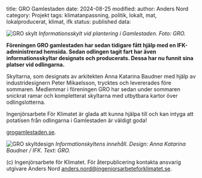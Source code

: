 title: GRO Gamlestaden
date: 2024-08-25
modified:
author: Anders Nord
category: Projekt
tags: klimatanpassning, politik, lokalt, mat, lokalproducerat, klimat, ifk
status: published
data:

<div class="post-image-left">
    <img alt="GRO skylt" src="data/gro_skylt.png" />
    <em>Informationsskylt vid plantering i Gamlestaden. Foto: GRO.</em>
</div>

**Föreningen GRO gamlestaden har sedan tidigare fått hjälp med en IFK-administrerad
hemsida. Sedan odlingen tagit fart har även informationsskyltar designats och producerats.
Dessa har nu funnit sina platser vid odlingarna.**

Skyltarna, som designats av arkitekten Anna Katarina Baudner med hjälp av industridesignern
Peter Mikaelsson, trycktes och levererades före sommaren. Medlemmar i föreningen
GRO har sedan under sommaren snickrat ramar och kompletterat skyltarna med utbytbara
kartor över odlingslotterna.

Ingenjörsarbete För Klimatet är glada att kunna hjälpa till och kan intyga att potatisen
från odlingarna i Gamlestaden är väldigt goda!

<a href="http://www.grogamlestaden.se/" target="_blank">grogamlestaden.se</a>.

<div class="post-image-left">
    <img alt="GRO skyltdesign" src="data/gro_skyltdesign.png" />
    <em>Informationskyltens innehåll. Design: Anna Katarina Baudner / IFK. Text:
    GRO.</em>
</div>

(c) Ingenjörsarbete för Klimatet. För återpublicering kontakta ansvarig utgivare
Anders Nord [anders.nord@ingenjorsarbeteforklimatet.se](mailto:anders.nord@ingenjorsarbeteforklimatet.se).
